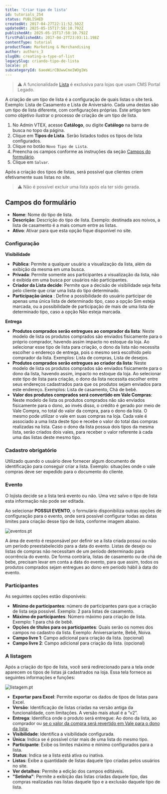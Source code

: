 ```yaml
---
title: 'Criar tipo de lista'
id: tutorials_254
status: PUBLISHED
createdAt: 2017-04-27T22:11:52.502Z
updatedAt: 2025-05-15T17:58:10.792Z
publishedAt: 2025-05-15T17:58:10.792Z
firstPublishedAt: 2017-04-27T23:03:11.198Z
contentType: tutorial
productTeam: Marketing & Merchandising
author: authors_3
slugEN: creating-a-type-of-list
legacySlug: criando-tipo-de-lista
locale: pt
subcategoryId: 6aeeWirCBUwwCmeIWOgIWs
---
```


> ⚠️ A funcionalidade [Lista](https://help.vtex.com/pt/tutorial/o-que-e-uma-lista--4b4NsVFwA8kwqS8S82w4Go) é exclusiva para lojas que usam CMS Portal Legado.

A criação de um tipo de lista é a configuração de quais listas o site terá. Exemplo: Lista de Casamento e Lista de Aniversário. Cada uma destas são um tipo de lista diferente, com configurações próprias. Este artigo tem como objetivo ilustrar o processo de criação de um tipo de lista.

1. No Admin VTEX, acesse __Catálogo__, ou digite __Catálogo__ na barra de busca no topo da página.
2. Clique em __Tipos de Lista__.
   Serão listados todos os tipos de lista configurados.
3. Clique no botão `Novo Tipo de Lista`.
4. Preencha os campos conforme as instruções da seção [Campos do formulário](#campos-do-formulario).
5. Clique em `Salvar`.

Após a criação dos tipos de listas, será possível que clientes criem efetivamente suas listas no site.

> ⚠️ Não é possível excluir uma lista após ela ter sido gerada.

## Campos do formulário

- **Nome**: Nome do tipo de lista.
- **Descrição**: Descrição do tipo de lista. Exemplo: destinada aos noivos, a lista de casamento é a mais comum entre as listas.
- **Ativo**: Ativar para que esta opção fique disponível no site.

### Configuração

**Visibilidade**

- **Pública**: Permite a qualquer usuário a visualização da lista, além da exibição da mesma em uma busca.
- **Privada**: Permite somente aos participantes a visualização da lista, não é exibida em uma busca por usuários não participantes.
- **Criador da Lista decide**: Permite que a decisão de visibilidade seja feita pelo cliente que criar uma lista do tipo determinado.
- **Participação única** : Define a possibilidade do usuário participar de apenas uma única lista de determinado tipo, caso a opção Sim esteja marcada, ou a possibilidade de participação de mais de uma lista de determinado tipo, caso a opção Não esteja marcada.

**Entrega**

- **Produtos comprados serão entregues ao comprador da lista**: Neste modelo de lista os produtos comprados são enviados fisicamente para o próprio comprador, havendo assim impacto no estoque da loja. Ao selecionar esse tipo de lista para criação, o dono da lista não necessita escolher o endereço de entrega, pois o mesmo será escolhido pelo comprador da lista. Exemplos: Lista de compras, Lista de desejos.
- **Produtos comprados serão entregues ao criador da lista**: Neste modelo de lista os produtos comprados são enviados fisicamente para o dono da lista, havendo assim, impacto no estoque da loja. Ao selecionar este tipo de lista para criação, o dono da lista necessita escolher entre seus endereços cadastrados para que os produtos sejam enviados para este endereço. Exemplos: Lista de casamento, Chá de bebê.
- **Valor dos produtos comprados será convertido em Vale Compras**: Neste modelo de lista os produtos comprados não são enviados fisicamente para o dono, ao invés disso, o crédito é gerado por meio de Vale Compra, no total do valor da compra, para o dono da lista. O mesmo pode utilizar o vale em suas compras na loja. Cada vale é associado a uma lista deste tipo e recebe o valor do total das compras realizadas na lista. Caso o dono da lista possua dois tipos da mesma lista, serão criados dois vales, para receber o valor referente à cada uma das listas deste mesmo tipo.

### Cadastro obrigatório

Utilizado quando o usuário deve fornecer algum documento de identificação para conseguir criar a lista. Exemplo: situações onde o vale compras deve ser expedido para o documento do cliente.

### Evento

O lojista decide se a lista terá evento ou não. Uma vez salvo o tipo de lista esta informação não pode ser editada.

Ao selecionar **POSSUI EVENTO**, o formulário disponibiliza outras opções de configuração para o evento, onde será possível configurar todas as datas limites para criação desse tipo de lista, conforme imagem abaixo.

![eventos.pt](https://raw.githubusercontent.com/vtexdocs/help-center-content/refs/heads/main/docs/pt/tutorials/cat%C3%A1logo/tipos-de-lista/criando-tipo-de-lista_1.png)

A área de evento é responsável por definir se a lista criada possui ou não um período preestabelecido para a data do evento. Listas de desejo ou listas de compras não necessitam de um período determinado para ocorrência do evento. De forma contrária, listas de casamento ou de chá de bebe, precisam levar em conta a data do evento, para que assim, todos os produtos comprados sejam entregues ao dono em período hábil à data do evento.

### Participantes

As seguintes opções estão disponíveis:

- **Mínimo de participantes**: número de participantes para que a criação de lista seja possível. Exemplo: 2 para listas de casamento.
- **Máximo de participantes**: Número máximo para criação de lista. Exemplo: 1 para chá de bebê.
- **Opções de títulos para os participantes**: Quais serão os nomes dos campos no cadastro da lista. Exemplo: Aniversariante, Bebê, Noiva.
- **Campo livre 1**: Campo adicional para criação da lista. (opcional)
- **Campo livre 2**: Campo adicional para criação da lista. (opcional)

### A listagem

Após a criação do tipo de lista, você será redirecionado para a tela onde aparecem os tipos de listas já cadastrados na loja. Essa tela fornece as seguintes informações e funções:

![listagem.pt](https://raw.githubusercontent.com/vtexdocs/help-center-content/refs/heads/main/docs/pt/tutorials/cat%C3%A1logo/tipos-de-lista/criando-tipo-de-lista_2.png)

- **Exportar para Excel**: Permite exportar os dados de tipos de listas para Excel.
- **Versão**: Identificação de listas criadas na versão antiga da funcionalidade, com limitações. A versão mais atual é a “v2”.
- **Entrega**: Identifica onde o produto será entregue: Ao dono da lista, ao comprador ou [se o valor da compra será revertido em Vale para o dono da lista](/pt/tutorial/configurando-lista-vale);
- **Visibilidade**: Identifica a visibilidade configurada.
- **Única**: Indica se é possível criar mais de uma lista do mesmo tipo.
- **Participante**: Exibe os limites máximo e mínimo configurados para a lista.
- **Status**: Indica se a lista está ativa ou inativa.
- **Listas**: Exibe a quantidade de listas daquele tipo criadas pelos usuários no site.
- **Ver detalhes**: Permite a edição dos campos editáveis.
- **"Setinha"**: Permite a exibição das listas criadas daquele tipo, das compras realizadas nas listas daquele tipo e a exclusão daquele tipo de lista.
